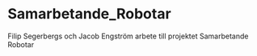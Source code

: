 # Samarbetande_Robotar
 Filip Segerbergs och Jacob Engström arbete till projektet Samarbetande Robotar
